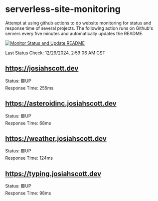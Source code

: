 # serverless-site-monitoring
Attempt at using github actions to do website monitoring for status and response time of several projects. The following action runs on Github's servers every five minutes and automatically updates the README.  

[![Monitor Status and Update README](https://github.com/JosiahSco/serverless-site-monitoring/actions/workflows/monitor.yaml/badge.svg)](https://github.com/JosiahSco/serverless-site-monitoring/actions/workflows/monitor.yaml)

Last Status Check: 12/29/2024, 2:59:06 AM CST

## https://josiahscott.dev
Status: 🟩UP  
Response Time: 255ms

## https://asteroidinc.josiahscott.dev
Status: 🟩UP  
Response Time: 68ms

## https://weather.josiahscott.dev
Status: 🟩UP  
Response Time: 124ms

## https://typing.josiahscott.dev
Status: 🟩UP  
Response Time: 98ms

